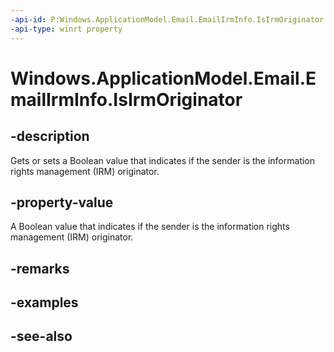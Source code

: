 ----api-id: P:Windows.ApplicationModel.Email.EmailIrmInfo.IsIrmOriginator
-api-type: winrt property
---<!-- Property syntaxpublic bool IsIrmOriginator { get;  set; }--># Windows.ApplicationModel.Email.EmailIrmInfo.IsIrmOriginator## -descriptionGets or sets a Boolean value that indicates if the sender is the information rights management (IRM) originator.## -property-valueA Boolean value that indicates if the sender is the information rights management (IRM) originator.## -remarks## -examples## -see-also